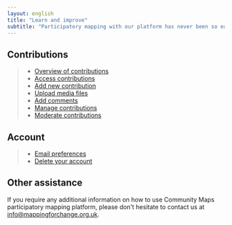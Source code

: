 ```yaml
---
layout: english
title: "Learn and improve"
subtitle: "Participatory mapping with our platform has never been so easy."
---
```


## Contributions

> * [Overview of contributions](overview-of-contributions.html)
> * [Access contributions](access-contributions.html)
> * [Add new contribution](add-new-contribution.html)
> * [Upload media files](upload-media-files.html)
> * [Add comments](add-comments.html)
> * [Manage contributions](manage-contributions.html)
> * [Moderate contributions](moderate-contributions.html)

## Account

> * [Email preferences](email-preferences.html)
> * [Delete your account](delete-your-account.html)

## Other assistance

If you require any additional information on how to use Community Maps participatory mapping platform, please don't hesitate to contact us at [info@mappingforchange.org.uk](mailto:info@mappingforchange.org.uk).
